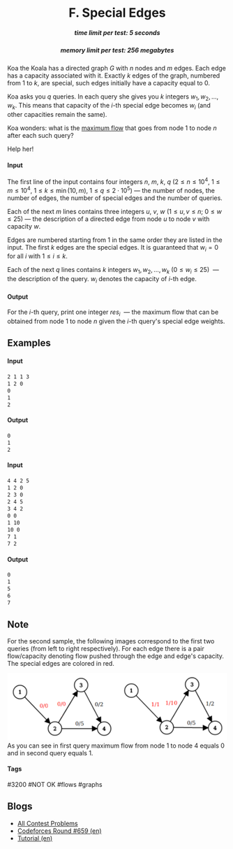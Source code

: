 <h1 style='text-align: center;'> F. Special Edges</h1>

<h5 style='text-align: center;'>time limit per test: 5 seconds</h5>
<h5 style='text-align: center;'>memory limit per test: 256 megabytes</h5>

Koa the Koala has a directed graph $G$ with $n$ nodes and $m$ edges. Each edge has a capacity associated with it. Exactly $k$ edges of the graph, numbered from $1$ to $k$, are special, such edges initially have a capacity equal to $0$.

Koa asks you $q$ queries. In each query she gives you $k$ integers $w_1, w_2, \ldots, w_k$. This means that capacity of the $i$-th special edge becomes $w_i$ (and other capacities remain the same).

Koa wonders: what is the [maximum flow](https://en.wikipedia.org/wiki/Maximum_flow_problem#Definition) that goes from node $1$ to node $n$ after each such query?

Help her!

#### Input

The first line of the input contains four integers $n$, $m$, $k$, $q$ ($2 \le n \le 10^4$, $1 \le m \le 10^4$, $1 \le k \le \min(10, m)$, $1 \le q \le 2 \cdot 10^5$) — the number of nodes, the number of edges, the number of special edges and the number of queries.

Each of the next $m$ lines contains three integers $u$, $v$, $w$ ($1 \le u, v \le n$; $0 \le w \le 25$) — the description of a directed edge from node $u$ to node $v$ with capacity $w$.

Edges are numbered starting from $1$ in the same order they are listed in the input. The first $k$ edges are the special edges. It is guaranteed that $w_i = 0$ for all $i$ with $1 \le i \le k$.

Each of the next $q$ lines contains $k$ integers $w_1, w_2, \ldots, w_k$ ($0 \le w_i \le 25$)  — the description of the query. $w_i$ denotes the capacity of $i$-th edge.

#### Output

For the $i$-th query, print one integer $res_i$  — the maximum flow that can be obtained from node $1$ to node $n$ given the $i$-th query's special edge weights.

## Examples

#### Input


```text
2 1 1 3
1 2 0
0
1
2
```
#### Output


```text
0
1
2
```
#### Input


```text
4 4 2 5
1 2 0
2 3 0
2 4 5
3 4 2
0 0
1 10
10 0
7 1
7 2
```
#### Output


```text
0
1
5
6
7
```
## Note

For the second sample, the following images correspond to the first two queries (from left to right respectively). For each edge there is a pair flow/capacity denoting flow pushed through the edge and edge's capacity. The special edges are colored in red.

 ![](images/3ebe605ec5309061ac2d622c22dbc793cdd234bc.png) As you can see in first query maximum flow from node $1$ to node $4$ equals $0$ and in second query equals $1$.



#### Tags 

#3200 #NOT OK #flows #graphs 

## Blogs
- [All Contest Problems](../Codeforces_Round_659_(Div._1).md)
- [Codeforces Round #659 (en)](../blogs/Codeforces_Round_659_(en).md)
- [Tutorial (en)](../blogs/Tutorial_(en).md)
